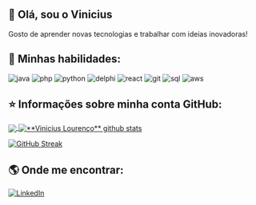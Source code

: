 


## 👋 Olá, sou o Vinicius 

Gosto de aprender novas tecnologias e trabalhar com ideias inovadoras!

## 🚀 Minhas habilidades:

![java](https://img.shields.io/badge/delphi-gray?style=for-the-badge&logo=delphi&logoColor=red)
![php](https://img.shields.io/badge/php-gray?style=for-the-badge&logo=php&logoColor=blue)
![python](https://img.shields.io/badge/python-gray?style=for-the-badge&logo=python&logoColor=purple)
![delphi](https://img.shields.io/badge/java_springboot-gray?style=for-the-badge&logo=springboot&logoColor=green)
![react](https://img.shields.io/badge/react-gray?style=for-the-badge&logo=react&logoColor=blue)
![git](https://img.shields.io/badge/git-gray?style=for-the-badge&logo=git&logoColor=orange)
![sql](https://img.shields.io/badge/sql-gray?style=for-the-badge&logo=sqlserver&logoColor=white)
![aws](https://img.shields.io/badge/#232F3E-gray?style=for-the-badge&logo=#232F3E&logoColor=white)

## ⭐ Informações sobre minha conta GitHub:

<a href="https://github.com/viniciuslourencof" align="center">
  <img align="center" src="https://github-readme-stats.vercel.app/api/top-langs/?username=viniciuslourencof&theme=dracula&hide_langs_below=1" />
</a>

<a href="https://github.com/viniciuslourencof">
 <img align="center" src="https://github-readme-stats.vercel.app/api?username=viniciuslourencof&show_icons=true&theme=dracula&line_height=27" alt="**Vinicius Lourenço** github stats"/>
</a>

[![GitHub Streak](https://streak-stats.demolab.com/?user=viniciuslourencof&theme=dracula)](https://git.io/streak-stats)

## 🌎 Onde me encontrar:

[![LinkedIn](https://img.shields.io/badge/linkedin-gray?style=for-the-badge&logo=linkedin&logoColor=blue)](https://www.linkedin.com/in/viniciuslourencof/)



